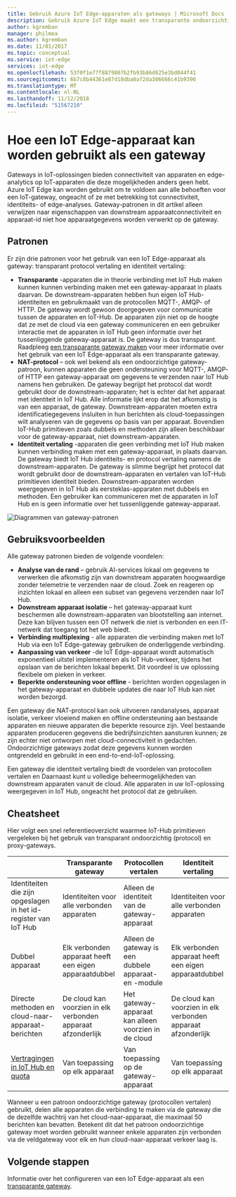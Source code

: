 ```yaml
---
title: Gebruik Azure IoT Edge-apparaten als gateways | Microsoft Docs
description: Gebruik Azure IoT Edge maakt een transparante ondoorzichtig of proxy-gatewayapparaat dat gegevens uit meerdere downstream apparaten verzendt naar de cloud of lokaal verwerkt.
author: kgremban
manager: philmea
ms.author: kgremban
ms.date: 11/01/2017
ms.topic: conceptual
ms.service: iot-edge
services: iot-edge
ms.openlocfilehash: 53f0f1e77f8879807b2fb93b86d825e3bd044f41
ms.sourcegitcommit: 6b7c8b44361e87d18dba8af2da306666c41b9396
ms.translationtype: MT
ms.contentlocale: nl-NL
ms.lasthandoff: 11/12/2018
ms.locfileid: "51567210"
---
```

# <a name="how-an-iot-edge-device-can-be-used-as-a-gateway"></a>Hoe een IoT Edge-apparaat kan worden gebruikt als een gateway

Gateways in IoT-oplossingen bieden connectiviteit van apparaten en edge-analytics op IoT-apparaten die deze mogelijkheden anders geen hebt. Azure IoT Edge kan worden gebruikt om te voldoen aan alle behoeften voor een IoT-gateway, ongeacht of ze met betrekking tot connectiviteit, identiteits- of edge-analyses. Gateway-patronen in dit artikel alleen verwijzen naar eigenschappen van downstream apparaatconnectiviteit en apparaat-id niet hoe apparaatgegevens worden verwerkt op de gateway.

## <a name="patterns"></a>Patronen

Er zijn drie patronen voor het gebruik van een IoT Edge-apparaat als gateway: transparant protocol vertaling en identiteit vertaling:
* **Transparante** -apparaten die in theorie verbinding met IoT Hub maken kunnen kunnen verbinding maken met een gateway-apparaat in plaats daarvan. De downstream-apparaten hebben hun eigen IoT Hub-identiteiten en gebruikmaakt van de protocollen MQTT-, AMQP- of HTTP. De gateway wordt gewoon doorgegeven voor communicatie tussen de apparaten en IoT-Hub. De apparaten zijn niet op de hoogte dat ze met de cloud via een gateway communiceren en een gebruiker interactie met de apparaten in IoT Hub geen informatie over het tussenliggende gateway-apparaat is. De gateway is dus transparant. Raadpleeg [een transparante gateway maken](how-to-create-transparent-gateway.md) voor meer informatie over het gebruik van een IoT Edge-apparaat als een transparante gateway.
* **NAT-protocol** – ook wel bekend als een ondoorzichtige gateway-patroon, kunnen apparaten die geen ondersteuning voor MQTT-, AMQP- of HTTP een gateway-apparaat om gegevens te verzenden naar IoT Hub namens hen gebruiken. De gateway begrijpt het protocol dat wordt gebruikt door de downstream-apparaten; het is echter dat het apparaat met identiteit in IoT Hub. Alle informatie lijkt erop dat het afkomstig is van een apparaat, de gateway. Downstream-apparaten moeten extra identificatiegegevens insluiten in hun berichten als cloud-toepassingen wilt analyseren van de gegevens op basis van per apparaat. Bovendien IoT-Hub primitieven zoals dubbels en methoden zijn alleen beschikbaar voor de gateway-apparaat, niet downstream-apparaten.
* **Identiteit vertaling** -apparaten die geen verbinding met IoT Hub maken kunnen verbinding maken met een gateway-apparaat, in plaats daarvan. De gateway biedt IoT Hub identiteits- en protocol vertaling namens de downstream-apparaten. De gateway is slimme begrijpt het protocol dat wordt gebruikt door de downstream-apparaten en vertalen van IoT-Hub primitieven identiteit bieden. Downstream-apparaten worden weergegeven in IoT Hub als eersteklas-apparaten met dubbels en methoden. Een gebruiker kan communiceren met de apparaten in IoT Hub en is geen informatie over het tussenliggende gateway-apparaat.

![Diagrammen van gateway-patronen](./media/iot-edge-as-gateway/edge-as-gateway.png)

## <a name="use-cases"></a>Gebruiksvoorbeelden
Alle gateway patronen bieden de volgende voordelen:
* **Analyse van de rand** – gebruik AI-services lokaal om gegevens te verwerken die afkomstig zijn van downstream apparaten hoogwaardige zonder telemetrie te verzenden naar de cloud. Zoek en reageren op inzichten lokaal en alleen een subset van gegevens verzenden naar IoT Hub. 
* **Downstream apparaat isolatie** – het gateway-apparaat kunt beschermen alle downstream-apparaten van blootstelling aan internet. Deze kan blijven tussen een OT netwerk die niet is verbonden en een IT-netwerk dat toegang tot het web biedt. 
* **Verbinding multiplexing** - alle apparaten die verbinding maken met IoT Hub via een IoT Edge-gateway gebruiken de onderliggende verbinding.
* **Aanpassing van verkeer** -de IoT Edge-apparaat wordt automatisch exponentieel uitstel implementeren als IoT Hub-verkeer, tijdens het opslaan van de berichten lokaal beperkt. Dit voordeel is uw oplossing flexibele om pieken in verkeer.
* **Beperkte ondersteuning voor offline** - berichten worden opgeslagen in het gateway-apparaat en dubbele updates die naar IoT Hub kan niet worden bezorgd.

Een gateway die NAT-protocol kan ook uitvoeren randanalyses, apparaat isolatie, verkeer vloeiend maken en offline ondersteuning aan bestaande apparaten en nieuwe apparaten die beperkte resource zijn. Veel bestaande apparaten produceren gegevens die bedrijfsinzichten aansturen kunnen; ze zijn echter niet ontworpen met cloud-connectiviteit in gedachten. Ondoorzichtige gateways zodat deze gegevens kunnen worden ontgrendeld en gebruikt in een end-to-end-IoT-oplossing.

Een gateway die identiteit vertaling biedt de voordelen van protocollen vertalen en Daarnaast kunt u volledige beheermogelijkheden van downstream apparaten vanuit de cloud. Alle apparaten in uw IoT-oplossing weergegeven in IoT Hub, ongeacht het protocol dat ze gebruiken.

## <a name="cheat-sheet"></a>Cheatsheet
Hier volgt een snel referentieoverzicht waarmee IoT-Hub primitieven vergeleken bij het gebruik van transparant ondoorzichtig (protocol) en proxy-gateways.

| &nbsp; | Transparante gateway | Protocollen vertalen | Identiteit vertaling |
|--------|-------------|--------|--------|
| Identiteiten die zijn opgeslagen in het id-register van IoT Hub | Identiteiten voor alle verbonden apparaten | Alleen de identiteit van de gateway-apparaat | Identiteiten voor alle verbonden apparaten |
| Dubbel apparaat | Elk verbonden apparaat heeft een eigen apparaatdubbel | Alleen de gateway is een dubbele apparaat- en -module | Elk verbonden apparaat heeft een eigen apparaatdubbel |
| Directe methoden en cloud-naar-apparaat-berichten | De cloud kan voorzien in elk verbonden apparaat afzonderlijk | Het gateway-apparaat kan alleen voorzien in de cloud | De cloud kan voorzien in elk verbonden apparaat afzonderlijk |
| [Vertragingen in IoT Hub en quota](../iot-hub/iot-hub-devguide-quotas-throttling.md) | Van toepassing op elk apparaat | Van toepassing op de gateway-apparaat | Van toepassing op elk apparaat |

Wanneer u een patroon ondoorzichtige gateway (protocollen vertalen) gebruikt, delen alle apparaten die verbinding te maken via de gateway die de dezelfde wachtrij van het cloud-naar-apparaat, die maximaal 50 berichten kan bevatten. Betekent dit dat het patroon ondoorzichtige gateway moet worden gebruikt wanneer enkele apparaten zijn verbonden via de veldgateway voor elk en hun cloud-naar-apparaat verkeer laag is.

## <a name="next-steps"></a>Volgende stappen
Informatie over het configureren van een IoT Edge-apparaat als een [transparante gateway](how-to-create-transparent-gateway-linux.md).
